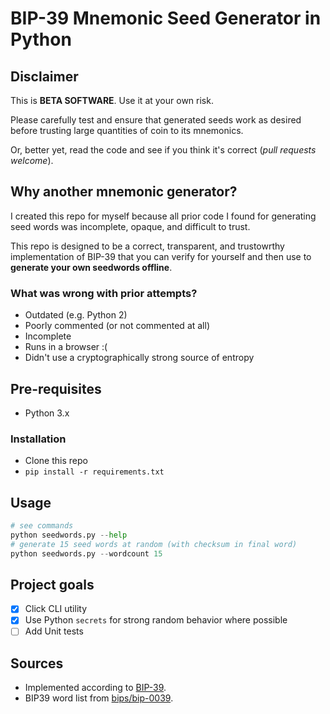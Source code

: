 # BIP-39 Mnemonic Seed Generator in Python

## Disclaimer

This is **BETA SOFTWARE**. Use it at your own risk.

Please carefully test and ensure that generated seeds work as
desired before trusting large quantities of coin to its mnemonics.

Or, better yet, read the code and see if you think it's correct
(*pull requests welcome*).

## Why another mnemonic generator?

I created this repo for myself because all prior code I found for
generating seed words was incomplete, opaque, and difficult to trust.

This repo is designed to be a correct, transparent, and trustowrthy
implementation of BIP-39 that you can verify for yourself and then
use to **generate your own seedwords offline**.

### What was wrong with prior attempts?
* Outdated (e.g. Python 2)
* Poorly commented (or not commented at all)
* Incomplete
* Runs in a browser :(
* Didn't use a cryptographically strong source of entropy


## Pre-requisites
* Python 3.x

### Installation
* Clone this repo
* `pip install -r requirements.txt`

## Usage

```python
# see commands
python seedwords.py --help
# generate 15 seed words at random (with checksum in final word)
python seedwords.py --wordcount 15
```

## Project goals

* [x] Click CLI utility
* [x] Use Python `secrets` for strong random behavior where possible
* [ ] Add Unit tests

## Sources
* Implemented according to [BIP-39](https://github.com/bitcoin/bips/blob/master/bip-0039.mediawiki).
* BIP39 word list from [bips/bip-0039](https://github.com/bitcoin/bips/tree/master/bip-0039).

